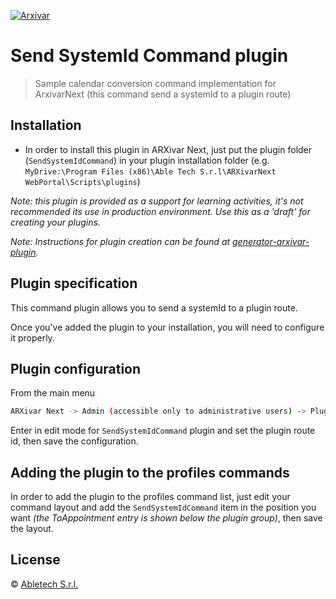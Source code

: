 [![Arxivar](http://portal.arxivar.it/download/resources/loghi/Logo-ARXivar_orizzontale-nero.png)](http://www.arxivar.it/)

# Send SystemId Command plugin

> Sample calendar conversion command implementation for ArxivarNext (this command send a systemId to a plugin route)

## Installation

* In order to install this plugin in ARXivar Next, just put the plugin folder (`SendSystemIdCommand`) in your plugin installation folder (e.g. `MyDrive:\Program Files (x86)\Able Tech S.r.l\ARXivarNext WebPortal\Scripts\plugins`)

_Note: this plugin is provided as a support for learning activities, it's not recommended its use in production environment. Use this as a 'draft' for creating your plugins._

_Note: Instructions for plugin creation can be found at [generator-arxivar-plugin](https://github.com/Arxivar/PluginGenerator/blob/master/README.md)._

## Plugin specification

This command plugin allows you to send a systemId to a plugin route.

Once you've added the plugin to your installation, you will need to configure it properly.

## Plugin configuration

From the main menu 
```sh
ARXivar Next -> Admin (accessible only to administrative users) -> Plugins manager
```

Enter in edit mode for `SendSystemIdCommand` plugin and set the plugin route id, then save the configuration.


## Adding the plugin to the profiles commands

In order to add the plugin to the profiles command list, just edit your command layout and add the `SendSystemIdCommand` item in the position you want 
_(the ToAppointment entry is shown below the plugin group)_, then save the layout.

## License

 © [Abletech S.r.l.](http://www.arxivar.it/)


